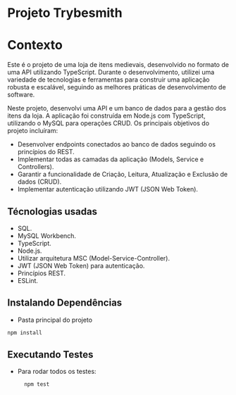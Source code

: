 # Projeto Trybesmith

# Contexto
Este é o projeto de uma loja de itens medievais, desenvolvido no formato de uma API utilizando TypeScript. Durante o desenvolvimento, utilizei uma variedade de tecnologias e ferramentas para construir uma aplicação robusta e escalável, seguindo as melhores práticas de desenvolvimento de software.

Neste projeto, desenvolvi uma API e um banco de dados para a gestão dos itens da loja. A aplicação foi construída em Node.js com TypeScript, utilizando o MySQL para operações CRUD. Os principais objetivos do projeto incluíram:

* Desenvolver endpoints conectados ao banco de dados seguindo os princípios do REST.
* Implementar todas as camadas da aplicação (Models, Service e Controllers).
* Garantir a funcionalidade de Criação, Leitura, Atualização e Exclusão de dados (CRUD).
* Implementar autenticação utilizando JWT (JSON Web Token).

## Técnologias usadas

* SQL.
* MySQL Workbench.
* TypeScript.
* Node.js.
* Utilizar arquitetura MSC (Model-Service-Controller).
* JWT (JSON Web Token) para autenticação.
* Princípios REST.
* ESLint.

## Instalando Dependências

* Pasta principal do projeto
```bash
npm install
``` 

## Executando Testes

* Para rodar todos os testes:

  ```
    npm test
  ```